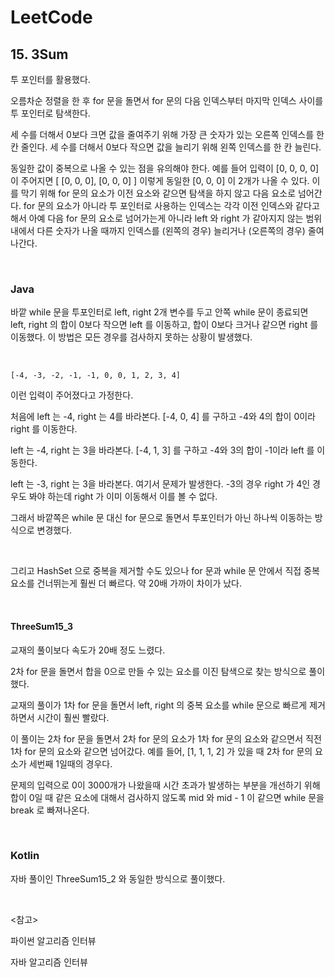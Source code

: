 # LeetCode

## 15. 3Sum

투 포인터를 활용했다.

오름차순 정렬을 한 후 for 문을 돌면서 for 문의 다음 인덱스부터 마지막 인덱스 사이를 투 포인터로 탐색한다. 

세 수를 더해서 0보다 크면 값을 줄여주기 위해 가장 큰 숫자가 있는 오른쪽 인덱스를 한 칸 줄인다. 세 수를 더해서 0보다 작으면 값을 늘리기 위해 왼쪽 인덱스를 한 칸 늘린다.

동일한 값이 중복으로 나올 수 있는 점을 유의해야 한다. 예를 들어 입력이 [0, 0, 0, 0] 이 주어지면 [ [0, 0, 0], [0, 0, 0] ] 이렇게 동일한 [0, 0, 0] 이 2개가 나올 수 있다. 이를 막기 위해 for 문의 요소가 이전 요소와 같으면 탐색을 하지 않고 다음 요소로 넘어간다. for 문의 요소가 아니라 투 포인터로 사용하는 인덱스는 각각 이전 인덱스와 같다고 해서 아예 다음 for 문의 요소로 넘어가는게 아니라 left 와 right 가 같아지지 않는 범위 내에서 다른 숫자가 나올 때까지 인덱스를 (왼쪽의 경우) 늘리거나 (오른쪽의 경우) 줄여나간다.

<br>

### Java

바깥 while 문을 투포인터로 left, right 2개 변수를 두고 안쪽 while 문이 종료되면 left, right 의 합이 0보다 작으면 left 를 이동하고, 합이 0보다 크거나 같으면 right 를 이동했다. 이 방법은 모든 경우를 검사하지 못하는 상황이 발생했다.

<br>

```
[-4, -3, -2, -1, -1, 0, 0, 1, 2, 3, 4]
```

이런 입력이 주어졌다고 가정한다. 

처음에 left 는 -4, right 는 4를 바라본다. [-4, 0, 4] 를 구하고 -4와 4의 합이 0이라 right 를 이동한다.

left 는 -4, right 는 3을 바라본다. [-4, 1, 3] 를 구하고 -4와 3의 합이 -1이라 left 를 이동한다.

left 는 -3, right 는 3을 바라본다. 여기서 문제가 발생한다. -3의 경우 right 가 4인 경우도 봐야 하는데 right 가 이미 이동해서 이를 볼 수 없다.

그래서 바깥쪽은 while 문 대신 for 문으로 돌면서 투포인터가 아닌 하나씩 이동하는 방식으로 변경했다.

<br>

그리고 HashSet 으로 중복을 제거할 수도 있으나 for 문과 while 문 안에서 직접 중복 요소를 건너뛰는게 훨씬 더 빠르다. 약 20배 가까이 차이가 났다.

<br>

#### ThreeSum15_3

교재의 풀이보다 속도가 20배 정도 느렸다.

2차 for 문을 돌면서 합을 0으로 만들 수 있는 요소를 이진 탐색으로 찾는 방식으로 풀이했다.

교재의 풀이가 1차 for 문을 돌면서 left, right 의 중복 요소를 while 문으로 빠르게 제거하면서 시간이 훨씬 빨랐다.

이 풀이는 2차 for 문을 돌면서 2차 for 문의 요소가 1차 for 문의 요소와 같으면서 직전 1차 for 문의 요소와 같으면 넘어갔다. 예를 들어, [1, 1, 1, 2] 가 있을 때 2차 for 문의 요소가 세번째 1일때의 경우다.

문제의 입력으로 0이 3000개가 나왔을때 시간 초과가 발생하는 부분을 개선하기 위해 합이 0일 때 같은 요소에 대해서 검사하지 않도록 mid 와 mid - 1 이 같으면 while 문을 break 로 빠져나온다.

<br>

### Kotlin

자바 풀이인 ThreeSum15_2 와 동일한 방식으로 풀이했다.

<br>

<참고>

파이썬 알고리즘 인터뷰

자바 알고리즘 인터뷰

